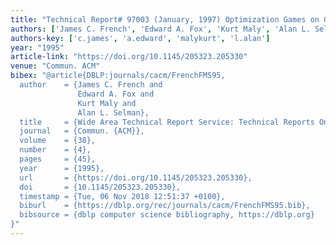 ```yaml
---
title: "Technical Report# 97003 (January, 1997) Optimization Games on Graphs"
authors: ['James C. French', 'Edward A. Fox', 'Kurt Maly', 'Alan L. Selman']
authors-key: ['c.james', 'a.edward', 'malykurt', 'l.alan']
year: "1995"
article-link: "https://doi.org/10.1145/205323.205330"
venue: "Commun. ACM"
bibex: "@article{DBLP:journals/cacm/FrenchFMS95,
  author    = {James C. French and
               Edward A. Fox and
               Kurt Maly and
               Alan L. Selman},
  title     = {Wide Area Technical Report Service: Technical Reports Online},
  journal   = {Commun. {ACM}},
  volume    = {38},
  number    = {4},
  pages     = {45},
  year      = {1995},
  url       = {https://doi.org/10.1145/205323.205330},
  doi       = {10.1145/205323.205330},
  timestamp = {Tue, 06 Nov 2018 12:51:37 +0100},
  biburl    = {https://dblp.org/rec/journals/cacm/FrenchFMS95.bib},
  bibsource = {dblp computer science bibliography, https://dblp.org}
}"
---
```

